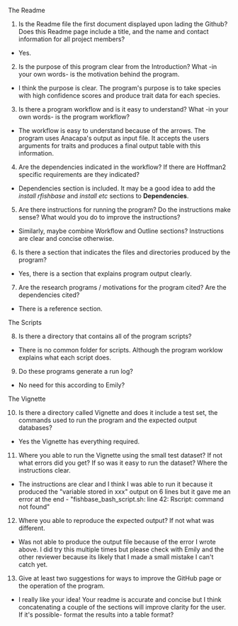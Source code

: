 The Readme
1. Is the Readme file the first document displayed upon lading the Github? Does this Readme page include a title, and the name and contact information for all project members?
- Yes.

2. Is the purpose of this program clear from the Introduction? What -in your own words- is the motivation behind the program.
- I think the purpose is clear. The program's purpose is to take species with high confidence scores and produce trait data for each species.

3. Is there a program workflow and is it easy to understand? What -in your own words- is the program workflow?
- The workflow is easy to understand because of the arrows. The program uses Anacapa's output as input file. It accepts the users arguments for traits and produces a final output table with this information.

4. Are the dependencies indicated in the workflow? If there are Hoffman2 specific requirements are they indicated?
- Dependencies section is included. It may be a good idea to add the *install rfishbase* and *install etc* sections to **Dependencies**.

5. Are there instructions for running the program? Do the instructions make sense? What would you do to improve the instructions?
- Similarly, maybe combine Workflow and Outline sections? Instructions are clear and concise otherwise. 

6. Is there a section that indicates the files and directories produced by the program?
- Yes, there is a section that explains program output clearly. 

7. Are the research programs / motivations for the program cited? Are the dependencies cited?
- There is a reference section.

The Scripts

8. Is there a directory that contains all of the program scripts?
- There is no common folder for scripts. Although the program worklow explains what each script does.

9. Do these programs generate a run log?
- No need for this according to Emily?

The Vignette

10. Is there a directory called Vignette and does it include a test set, the commands used to run the program and the expected output databases?
- Yes the Vignette has everything required.

11. Where you able to run the Vignette using the small test dataset? If not what errors did you get? If so was it easy to run the dataset? Where the instructions clear.
- The instructions are clear and I think I was able to run it because it produced the "variable stored in xxx" output on 6 lines but it gave me an error at the end - "fishbase_bash_script.sh: line 42: Rscript: command not found"

12. Where you able to reproduce the expected output? If not what was different.
- Was not able to produce the output file because of the error I wrote above. I did try this multiple times but please check with Emily and the other reviewer because its likely that I made a small mistake I can't catch yet.

13. Give at least two suggestions for ways to improve the GitHub page or the operation of the program.
- I really like your idea! Your readme is accurate and concise but I think concatenating a couple of the sections will improve clarity for the user. If it's possible- format the results into a table format?
